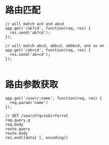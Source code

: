 路由匹配
===============================
```
// will match acd and abcd
app.get('/ab?cd', function(req, res) {
  res.send('ab?cd');
});

// will match abcd, abbcd, abbbcd, and so on
app.get('/ab+cd', function(req, res) {
  res.send('ab+cd');
});


``` 


路由参数获取
=======================================
```
app.get('/user/:name', function(req, res) {
  req.param('name')
});

// GET /search?q=tobi+ferret
req.query.q
req.body
route.query
route.body
res.end([data] [, encoding])
```

